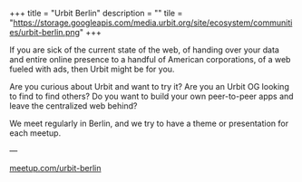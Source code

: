 +++
title = "Urbit Berlin"
description = ""
tile = "https://storage.googleapis.com/media.urbit.org/site/ecosystem/communities/urbit-berlin.png"
+++

If you are sick of the current state of the web, of handing over your data and entire online presence to a handful of American corporations, of a web fueled with ads, then Urbit might be for you.

Are you curious about Urbit and want to try it? Are you an Urbit OG looking to find to find others? Do you want to build your own peer-to-peer apps and leave the centralized web behind?

We meet regularly in Berlin, and we try to have a theme or presentation for each meetup.


––

[meetup.com/urbit-berlin](https://www.meetup.com/urbit-berlin/)